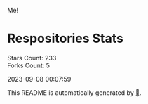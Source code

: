 Me!

# Respositories Stats
Stars Count: 233  
Forks Count: 5

2023-09-08 00:07:59  

This README is automatically generated by [🐰](https://github.com/rnitta/rnitta).
